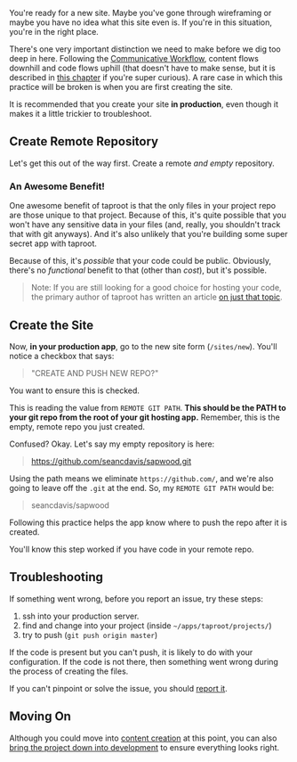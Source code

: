 You're ready for a new site. Maybe you've gone through wireframing or maybe you have no idea what this site even is. If you're in this situation, you're in the right place.

There's one very important distinction we need to make before we dig too deep in here. Following the [Communicative Workflow](/docs/communicative_workflow), content flows downhill and code flows uphill (that doesn't have to make sense, but it is described in [this chapter](/docs/communicative_workflow) if you're super curious). A rare case in which this practice will be broken is when you are first creating the site.

It is recommended that you create your site **in production**, even though it makes it a little trickier to troubleshoot.

Create Remote Repository
----------------

Let's get this out of the way first. Create a remote *and empty* repository.

### An Awesome Benefit!

One awesome benefit of taproot is that the only files in your project repo are those unique to that project. Because of this, it's quite possible that you won't have any sensitive data in your files (and, really, you shouldn't track that with git anyways). And it's also unlikely that you're building some super secret app with taproot.

Because of this, it's *possible* that your code could be public. Obviously, there's no *functional* benefit to that (other than *cost*), but it's possible.

> Note: If you are still looking for a good choice for hosting your code, the primary author of taproot has written an article [on just that topic](http://thepolymathlab.com/free-alternatives-to-github-for-private-git-hosting).

Create the Site
----------------

Now, **in your production app**, go to the new site form (`/sites/new`). You'll notice a checkbox that says:

> "CREATE AND PUSH NEW REPO?"

You want to ensure this is checked.

This is reading the value from `REMOTE GIT PATH`. **This should be the PATH to your git repo from the root of your git hosting app.** Remember, this is the empty, remote repo you just created.

Confused? Okay. Let's say my empty repository is here:

> https://github.com/seancdavis/sapwood.git

Using the path means we eliminate `https://github.com/`, and we're also going to leave off the `.git` at the end. So, my `REMOTE GIT PATH` would be:

> seancdavis/sapwood

Following this practice helps the app know where to push the repo after it is created.

You'll know this step worked if you have code in your remote repo.

Troubleshooting
----------------

If something went wrong, before you report an issue, try these steps:

1. ssh into your production server.
2. find and change into your project (inside `~/apps/taproot/projects/`)
3. try to push (`git push origin master`)

If the code is present but you can't push, it is likely to do with your configuration. If the code is not there, then something went wrong during the process of creating the files.

If you can't pinpoint or solve the issue, you should [report it](https://github.com/seancdavis/sapwood/issues/new).

Moving On
----------------

Although you could move into [content creation](/docs/communicative_workflow) at this point, you can also [bring the project down into development](/docs/creating_a_site/import_existing_site) to ensure everything looks right.
